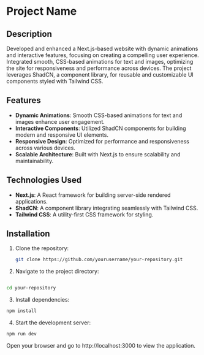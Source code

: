 # Project Name

## Description

Developed and enhanced a Next.js-based website with dynamic animations and interactive features, focusing on creating a compelling user experience. Integrated smooth, CSS-based animations for text and images, optimizing the site for responsiveness and performance across devices. The project leverages ShadCN, a component library, for reusable and customizable UI components styled with Tailwind CSS.

## Features

- **Dynamic Animations**: Smooth CSS-based animations for text and images enhance user engagement.
- **Interactive Components**: Utilized ShadCN components for building modern and responsive UI elements.
- **Responsive Design**: Optimized for performance and responsiveness across various devices.
- **Scalable Architecture**: Built with Next.js to ensure scalability and maintainability.

## Technologies Used

- **Next.js**: A React framework for building server-side rendered applications.
- **ShadCN**: A component library integrating seamlessly with Tailwind CSS.
- **Tailwind CSS**: A utility-first CSS framework for styling.

## Installation

1. Clone the repository:

   ```bash
   git clone https://github.com/yourusername/your-repository.git
   ```

2. Navigate to the project directory:

```bash

cd your-repository
```

3. Install dependencies:

```bash
npm install
```

4. Start the development server:

```bash
npm run dev
```

Open your browser and go to http://localhost:3000 to view the application.
